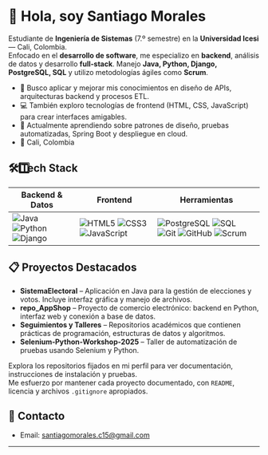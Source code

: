 # 👋 Hola, soy Santiago Morales

Estudiante de **Ingeniería de Sistemas** (7.º semestre) en la **Universidad Icesi** — Cali, Colombia.  
Enfocado en el **desarrollo de software**, me especializo en **backend**, análisis de datos y desarrollo **full‑stack**. Manejo **Java, Python, Django, PostgreSQL, SQL** y utilizo metodologías ágiles como **Scrum**.

- 🌟 Busco aplicar y mejorar mis conocimientos en diseño de APIs, arquitecturas backend y procesos ETL.
- 💻 También exploro tecnologías de frontend (HTML, CSS, JavaScript) para crear interfaces amigables.
- 🌱 Actualmente aprendiendo sobre patrones de diseño, pruebas automatizadas, Spring Boot y despliegue en cloud.
- 📍 Cali, Colombia

## 🛠⃣ Tech Stack

| Backend & Datos | Frontend | Herramientas |
| --- | --- | --- |
| ![Java](https://img.shields.io/badge/Java-007396?style=for-the-badge&logo=java&logoColor=white) ![Python](https://img.shields.io/badge/Python-3776AB?style=for-the-badge&logo=python&logoColor=white) ![Django](https://img.shields.io/badge/Django-092E20?style=for-the-badge&logo=django&logoColor=white) | ![HTML5](https://img.shields.io/badge/HTML5-E34F26?style=for-the-badge&logo=html5&logoColor=white) ![CSS3](https://img.shields.io/badge/CSS3-1572B6?style=for-the-badge&logo=css3&logoColor=white) ![JavaScript](https://img.shields.io/badge/JavaScript-F7DF1E?style=for-the-badge&logo=javascript&logoColor=black) | ![PostgreSQL](https://img.shields.io/badge/PostgreSQL-4169E1?style=for-the-badge&logo=postgresql&logoColor=white) ![SQL](https://img.shields.io/badge/SQL-4479A1?style=for-the-badge&logo=amazon-dynamodb&logoColor=white) ![Git](https://img.shields.io/badge/Git-F05032?style=for-the-badge&logo=git&logoColor=white) ![GitHub](https://img.shields.io/badge/GitHub-181717?style=for-the-badge&logo=github&logoColor=white) ![Scrum](https://img.shields.io/badge/Scrum-6DB33F?style=for-the-badge&logo=agile&logoColor=white) |

## 📋 Proyectos Destacados

- **SistemaElectoral** – Aplicación en Java para la gestión de elecciones y votos. Incluye interfaz gráfica y manejo de archivos.
- **repo_AppShop** – Proyecto de comercio electrónico: backend en Python, interfaz web y conexión a base de datos.
- **Seguimientos y Talleres** – Repositorios académicos que contienen prácticas de programación, estructuras de datos y algoritmos.
- **Selenium‑Python‑Workshop‑2025** – Taller de automatización de pruebas usando Selenium y Python.

Explora los repositorios fijados en mi perfil para ver documentación, instrucciones de instalación y pruebas.  
Me esfuerzo por mantener cada proyecto documentado, con `README`, licencia y archivos `.gitignore` apropiados.

## 📩 Contacto

- Email: santiagomorales.c15@gmail.com

---

